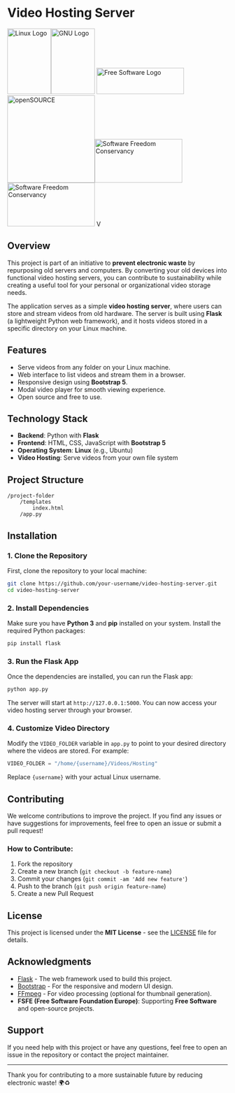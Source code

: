 # Video Hosting Server

<img src="https://upload.wikimedia.org/wikipedia/commons/thumb/3/35/Tux.svg/1280px-Tux.svg.png" alt="Linux Logo" width="100" height="150"/><img src="https://upload.wikimedia.org/wikipedia/commons/8/83/The_GNU_logo.png" alt="GNU Logo" width="100" height="150"/>
<img src="https://static.fsf.org/common/img/logo-new.png" alt="Free Software Logo" width="200" height="60"/><img src="https://www.openmaint.org/images/opensource-logo.png/@@images/image.png" alt="openSOURCE" width="200"/><img src="https://sfconservancy.org/static/img/conservancy-header.8c88caa4010b.svg" alt="Software Freedom Conservancy" width="200" height="100"/><img src="https://upload.wikimedia.org/wikipedia/commons/f/fc/Free_Software_Foundation_Europe%2C_logo.svg" alt="Software Freedom Conservancy" width="200" height="100"/>
V

## Overview
This project is part of an initiative to **prevent electronic waste** by repurposing old servers and computers. By converting your old devices into functional video hosting servers, you can contribute to sustainability while creating a useful tool for your personal or organizational video storage needs.

The application serves as a simple **video hosting server**, where users can store and stream videos from old hardware. The server is built using **Flask** (a lightweight Python web framework), and it hosts videos stored in a specific directory on your Linux machine.

## Features
- Serve videos from any folder on your Linux machine.
- Web interface to list videos and stream them in a browser.
- Responsive design using **Bootstrap 5**.
- Modal video player for smooth viewing experience.
- Open source and free to use.

## Technology Stack
- **Backend**: Python with **Flask**
- **Frontend**: HTML, CSS, JavaScript with **Bootstrap 5**
- **Operating System**: **Linux** (e.g., Ubuntu)
- **Video Hosting**: Serve videos from your own file system

## Project Structure
```
/project-folder
    /templates
        index.html
    /app.py
```

## Installation

### 1. Clone the Repository

First, clone the repository to your local machine:
```bash
git clone https://github.com/your-username/video-hosting-server.git
cd video-hosting-server
```

### 2. Install Dependencies

Make sure you have **Python 3** and **pip** installed on your system. Install the required Python packages:

```bash
pip install flask
```

### 3. Run the Flask App

Once the dependencies are installed, you can run the Flask app:

```bash
python app.py
```

The server will start at `http://127.0.0.1:5000`. You can now access your video hosting server through your browser.

### 4. Customize Video Directory

Modify the `VIDEO_FOLDER` variable in `app.py` to point to your desired directory where the videos are stored. For example:
```python
VIDEO_FOLDER = "/home/{username}/Videos/Hosting"
```

Replace `{username}` with your actual Linux username.

## Contributing

We welcome contributions to improve the project. If you find any issues or have suggestions for improvements, feel free to open an issue or submit a pull request!

### How to Contribute:
1. Fork the repository
2. Create a new branch (`git checkout -b feature-name`)
3. Commit your changes (`git commit -am 'Add new feature'`)
4. Push to the branch (`git push origin feature-name`)
5. Create a new Pull Request

## License

This project is licensed under the **MIT License** - see the [LICENSE](LICENSE) file for details.

## Acknowledgments
- [Flask](https://flask.palletsprojects.com/) - The web framework used to build this project.
- [Bootstrap](https://getbootstrap.com/) - For the responsive and modern UI design.
- [FFmpeg](https://ffmpeg.org/) - For video processing (optional for thumbnail generation).
- **FSFE (Free Software Foundation Europe)**: Supporting **Free Software** and open-source projects.



## Support

If you need help with this project or have any questions, feel free to open an issue in the repository or contact the project maintainer.

---

Thank you for contributing to a more sustainable future by reducing electronic waste! 🌍♻️



